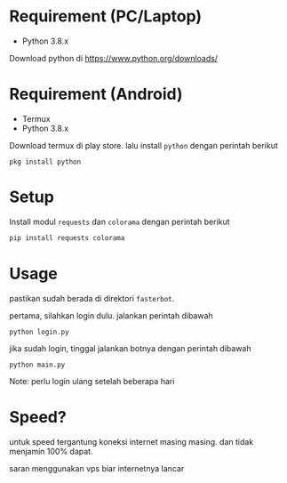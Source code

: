 # Requirement (PC/Laptop)
- Python 3.8.x

Download python di https://www.python.org/downloads/
# Requirement (Android)
- Termux
- Python 3.8.x

Download termux di play store. lalu install `python` dengan perintah berikut
```
pkg install python
```
# Setup
Install modul `requests` dan `colorama` dengan perintah berikut
```sh
pip install requests colorama
```
# Usage
pastikan sudah berada di direktori `fasterbot`.

pertama, silahkan login dulu. jalankan perintah dibawah
```
python login.py
```
jika sudah login, tinggal jalankan botnya dengan perintah dibawah
```
python main.py
```
Note: perlu login ulang setelah beberapa hari
# Speed?
untuk speed tergantung koneksi internet masing masing.
dan tidak menjamin 100% dapat.

saran menggunakan vps biar internetnya lancar
